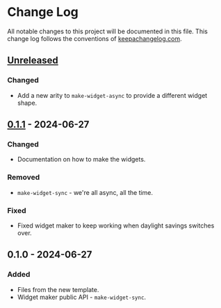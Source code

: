 # Change Log
All notable changes to this project will be documented in this file. This change log follows the conventions of [keepachangelog.com](http://keepachangelog.com/).

## [Unreleased]
### Changed
- Add a new arity to `make-widget-async` to provide a different widget shape.

## [0.1.1] - 2024-06-27
### Changed
- Documentation on how to make the widgets.

### Removed
- `make-widget-sync` - we're all async, all the time.

### Fixed
- Fixed widget maker to keep working when daylight savings switches over.

## 0.1.0 - 2024-06-27
### Added
- Files from the new template.
- Widget maker public API - `make-widget-sync`.

[Unreleased]: https://github.com/cisp/cisp/compare/0.1.1...HEAD
[0.1.1]: https://github.com/cisp/cisp/compare/0.1.0...0.1.1
